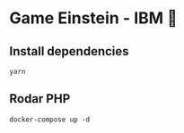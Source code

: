 # Game Einstein - IBM 👾

## Install dependencies

```
yarn
```

## Rodar PHP

```
docker-compose up -d
```

